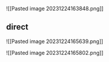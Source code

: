 ![[Pasted image 20231224163848.png]]

## direct
![[Pasted image 20231224165639.png]]

![[Pasted image 20231224165802.png]]